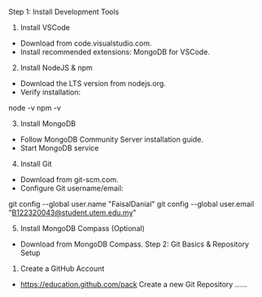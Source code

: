 Step 1: Install Development Tools 
1. Install VSCode
- Download from code.visualstudio.com.
- Install recommended extensions: MongoDB for VSCode.
2. Install NodeJS & npm
- Download the LTS version from nodejs.org.
- Verify installation:

node -v
npm -v

3. Install MongoDB
- Follow MongoDB Community Server installation guide.
- Start MongoDB service
4. Install Git
- Download from git-scm.com.
- Configure Git username/email:

git config --global user.name "FaisalDanial"
git config --global user.email "B122320043@student.utem.edu.my"

5. Install MongoDB Compass (Optional)
- Download from MongoDB Compass.
Step 2: Git Basics & Repository Setup 
1. Create a GitHub Account
- https://education.github.com/pack
Create a new Git Repository ......